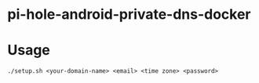 # pi-hole-android-private-dns-docker

# Usage
`./setup.sh <your-domain-name> <email> <time zone> <password>`

